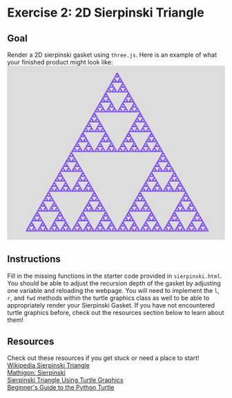 # Exercise 2: 2D Sierpinski Triangle

## Goal

Render a 2D sierpinski gasket using `three.js`. Here is an example of what your
finished product might look like: ![2D Sierpinski Gasket](/img/2dsierpinski.png)

## Instructions

Fill in the missing functions in the starter code provided in `sierpinski.html`.
You should be able to adjust the recursion depth of the gasket by adjusting one
variable and reloading the webpage. You will need to implement the `l`, `r`, and
`fwd` methods within the turtle graphics class as well to be able to
appropriately render your Sierpinski Gasket. If you have not encountered turtle
graphics before, check out the resources section below to learn about them!

## Resources

Check out these resources if you get stuck or need a place to start!  
[Wikipedia Sierpinski Triangle](https://en.wikipedia.org/wiki/Sierpi%C5%84ski_triangle)  
[Mathigon: Sierpinski](https://mathigon.org/course/fractals/sierpinski)  
[Sierpinski Triangle Using Turtle Graphics](https://stackoverflow.com/questions/25772750/sierpinski-triangle-recursion-using-turtle-graphics)  
[Beginner's Guide to the Python Turtle](https://realpython.com/beginners-guide-python-turtle/)
